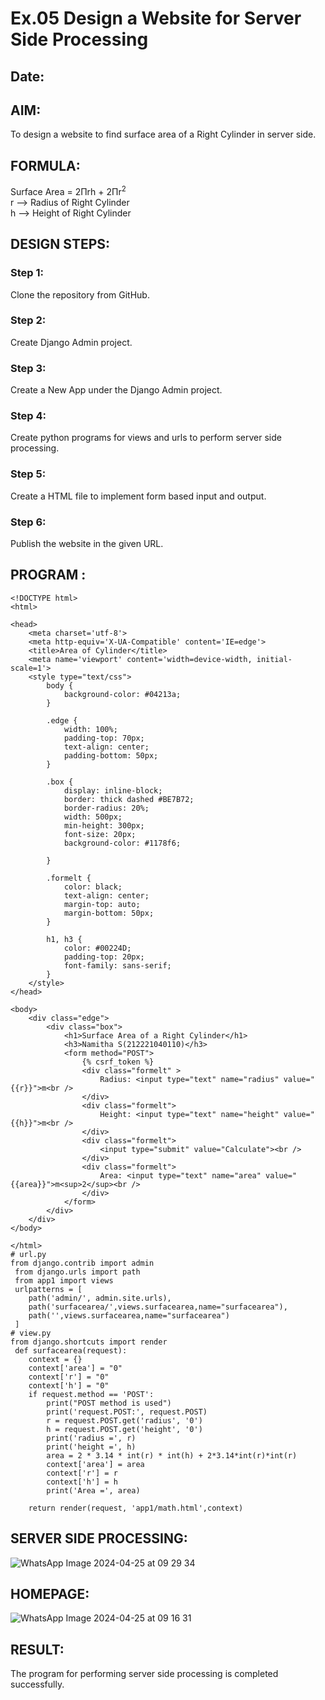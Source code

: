# Ex.05 Design a Website for Server Side Processing
## Date:

## AIM:
To design a website to find surface area of a Right Cylinder in server side.

## FORMULA:
Surface Area = 2Πrh + 2Πr<sup>2</sup>
<br>r --> Radius of Right Cylinder
<br>h --> Height of Right Cylinder

## DESIGN STEPS:

### Step 1:
Clone the repository from GitHub.

### Step 2:
Create Django Admin project.

### Step 3:
Create a New App under the Django Admin project.

### Step 4:
Create python programs for views and urls to perform server side processing.

### Step 5:
Create a HTML file to implement form based input and output.

### Step 6:
Publish the website in the given URL.

## PROGRAM :
```
<!DOCTYPE html>
<html>

<head>
    <meta charset='utf-8'>
    <meta http-equiv='X-UA-Compatible' content='IE=edge'>
    <title>Area of Cylinder</title>
    <meta name='viewport' content='width=device-width, initial-scale=1'>
    <style type="text/css">
        body {
            background-color: #04213a;
        }

        .edge {
            width: 100%;
            padding-top: 70px;
            text-align: center;
            padding-bottom: 50px;
        }

        .box {
            display: inline-block;
            border: thick dashed #BE7B72;
            border-radius: 20%;
            width: 500px;
            min-height: 300px;
            font-size: 20px;
            background-color: #1178f6;
            
        }

        .formelt {
            color: black;
            text-align: center;
            margin-top: auto;
            margin-bottom: 50px;
        }

        h1, h3 {
            color: #00224D;
            padding-top: 20px;
            font-family: sans-serif;
        }
    </style>
</head>

<body>
    <div class="edge">
        <div class="box">
            <h1>Surface Area of a Right Cylinder</h1>
            <h3>Namitha S(212221040110)</h3>
            <form method="POST">
                {% csrf_token %}
                <div class="formelt" >
                    Radius: <input type="text" name="radius" value="{{r}}">m<br />
                </div>
                <div class="formelt">
                    Height: <input type="text" name="height" value="{{h}}">m<br />
                </div>
                <div class="formelt">
                    <input type="submit" value="Calculate"><br />
                </div>
                <div class="formelt">
                    Area: <input type="text" name="area" value="{{area}}">m<sup>2</sup><br />
                </div>
            </form>
        </div>
    </div>
</body>

</html>
# url.py
from django.contrib import admin
 from django.urls import path
 from app1 import views
 urlpatterns = [
    path('admin/', admin.site.urls),
    path('surfacearea/',views.surfacearea,name="surfacearea"),
    path('',views.surfacearea,name="surfacearea")
 ]
# view.py
from django.shortcuts import render
 def surfacearea(request):
    context = {}
    context['area'] = "0"
    context['r'] = "0"
    context['h'] = "0"
    if request.method == 'POST':
        print("POST method is used")
        print('request.POST:', request.POST)
        r = request.POST.get('radius', '0') 
        h = request.POST.get('height', '0') 
        print('radius =', r)
        print('height =', h)
        area = 2 * 3.14 * int(r) * int(h) + 2*3.14*int(r)*int(r)
        context['area'] = area
        context['r'] = r
        context['h'] = h
        print('Area =', area)
    
    return render(request, 'app1/math.html',context)
```

## SERVER SIDE PROCESSING:

![WhatsApp Image 2024-04-25 at 09 29 34](https://github.com/NamithaS2710/MathServer/assets/133190822/a216584a-b61a-4b5b-9e9d-65fa227ef679)

## HOMEPAGE:
![WhatsApp Image 2024-04-25 at 09 16 31](https://github.com/NamithaS2710/MathServer/assets/133190822/f21227d3-2bf5-4fe5-a9e4-e8f4126d352d)


## RESULT:
The program for performing server side processing is completed successfully.
